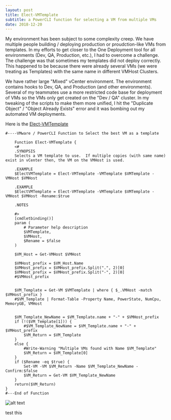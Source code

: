 ```yaml
---
layout: post
title: Elect-VMTemplate
subtitle: a PowerCLI function for selecting a VM from multiple VMs
date: 2018-12-20
---
```


My environment has been subject to some complexity creep. We have multiple people building / deploying production or proudction-like VMs from templates.  In my efforts to get closer to the One Deployment tool for all environments (Dev, QA, Production, etc.), I had to overcome a challenge.  The challenge was that sometimes my templates did not deploy correctly.  This happened to be because there were already several VMs (we were treating as Templates) with the same name in different VMHost Clusters.  

We have rather large "Mixed" vCenter environment.  The environment contains hooks to Dev, QA, and Production (and other environments).  Several of my teammates use a more restricted code base for deployment of VMs so the VMs only get created on the "Dev / QA" cluster.  In my tweaking of the scripts to make them more unified, I hit the "Duplicate Object" / "Object Already Exists" error and it was bombing out my automated VM deployments.

Here is the [Elect-VMTemplate](https://mmuras-vmse.github.io/_PS1-code/2018/Elect-VMTemplate.ps1) 



    #----VMware / PowerCLI Function to Select the best VM as a template
    
        Function Elect-VMTemplate {
        <#
        .SYNOPSIS
        Selects a VM template to use.  If multiple copies (with same name) exist in vCenter then, the VM on the VMHost is used.
    
        .EXAMPLE
        $ElectVMTemplate = Elect-VMTemplate -VMTemplate $VMTemplate -VMHost $VMHost

        .EXAMPLE
        $ElectVMTemplate = Elect-VMTemplate -VMTemplate $VMTemplate -VMHost $VMHost -Rename:$true
    
        .NOTES

        #>
        [cmdletbinding()]
        param (
            # Parameter help description
            $VMTemplate,
            $VMHost,
            $Rename = $false
        )
    
        $VM_Host = Get-VMHost $VMHost

        $VMHost_prefix = $VM_Host.Name
        $VMHost_prefix = $VMHost_prefix.Split(".", 2)[0]
        $VMHost_prefix = $VMHost_prefix.Split("-", 2)[0]
        #$VMHost_prefix


        $VM_Template = Get-VM $VMTemplate | where { $_.VMHost -match $VMHost_prefix }
        #$VM_Template | Format-Table -Property Name, PowerState, NumCpu, MemoryGB, VMHost
    

        $VM_Template_NewName = $VM_Template.name + "-" + $VMHost_prefix
        if (!($VM_Template[1])) {
            #$VM_Template_NewName = $VM_Template.name + "-" + $VMHost_prefix
            $VM_Return = $VM_Template
        }
        else {
            #Write-Warning "Multiple VMs found with Name $VM_Template"
            $VM_Return = $VM_Template[0]
        }
        if ($Rename -eq $true) {
            Set-VM -VM $VM_Return -Name $VM_Template_NewName -Confirm:$false
            $VM_Return = Get-VM $VM_Template_NewName
        }
        return($VM_Return)
    }
    #---End of Function
    
![alt text](test.png)

test this
